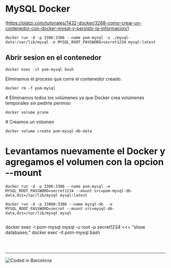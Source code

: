 # MySQL Docker

(https://platzi.com/tutoriales/1432-docker/3268-como-crear-un-contenedor-con-docker-mysql-y-persistir-la-informacion/)

```code
docker run -d -p 3306:3306 --name pom-mysql -v ./mysql-data:/var/lib/mysql -e MYSQL_ROOT_PASSWORD=secret1234 mysql:latest
`````

## Abrir sesion en el contenedor

```code
docker exec -it pom-mysql bash
````

Eliminamos el proceso que corre el contenedor creado.

```code
docker rm -f pom-mysql
````

# Eliminamos todos los volúmenes ya que Docker crea volúmenes temporales sin pedirte permiso

```code
docker volume prune
````

# Creamos un volumen

```code
docker volume create pom-mysql-db-data
````

# Levantamos nuevamente el Docker y agregamos el volumen con la opcion --mount

```code
docker run -d -p 3306:3306 --name pom-mysql -e MYSQL_ROOT_PASSWORD=secret1234 --mount src=pom-mysql-db-data,dst=/var/lib/mysql mysql:latest

docker run -d -p 33060:3306 --name mysql-db  -e MYSQL_ROOT_PASSWORD=secret --mount src=mysql-db-data,dst=/var/lib/mysql mysql


````
docker exec -i pom-mysql mysql -u root -p secret1234  <<< "show databases;"
docker exec -it pom-mysql bash

```code

````

```code

````

```code

````





---
<!-- Pit i Collons -->
![Coded in Barcelona](codedinbcn.png "Coded in Barcelona")